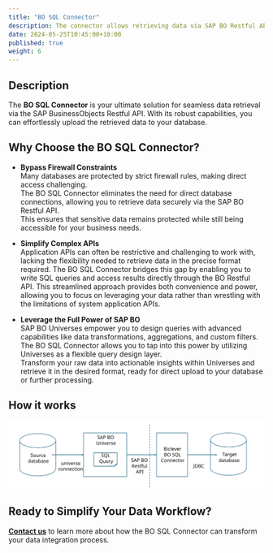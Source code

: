 ```yaml
---
title: "BO SQL Connector"
description: The connector allows retrieving data via SAP BO Restful API and uploading them to a database.
date: 2024-05-25T10:45:00+10:00
published: true
weight: 6
---
```


## Description
The **BO SQL Connector** is your ultimate solution for seamless data retrieval via the SAP BusinessObjects Restful API. With its robust capabilities, you can effortlessly upload the retrieved data to your database.

## Why Choose the BO SQL Connector?

- **Bypass Firewall Constraints**  
  Many databases are protected by strict firewall rules, making direct access challenging.  
  The BO SQL Connector eliminates the need for direct database connections, allowing you to retrieve data securely via the SAP BO Restful API.  
  This ensures that sensitive data remains protected while still being accessible for your business needs.

- **Simplify Complex APIs**  
  Application APIs can often be restrictive and challenging to work with, lacking the flexibility needed to retrieve data in the precise format required. The BO SQL Connector bridges this gap by enabling you to write SQL queries and access results directly through the BO Restful API.
  This streamlined approach provides both convenience and power, allowing you to focus on leveraging your data rather than wrestling with the limitations of system application APIs.

- **Leverage the Full Power of SAP BO**  
  SAP BO Universes empower you to design queries with advanced capabilities like data transformations, aggregations, and custom filters.  
  The BO SQL Connector allows you to tap into this power by utilizing Universes as a flexible query design layer.  
  Transform your raw data into actionable insights within Universes and retrieve it in the desired format, ready for direct upload to your database or further processing.  

## How it works

![bosqlconnector](/images/pages/bosqlconnector.svg)

## Ready to Simplify Your Data Workflow?

[**Contact us**](https://biclever.com/contact/) to learn more about how the BO SQL Connector can transform your data integration process.
